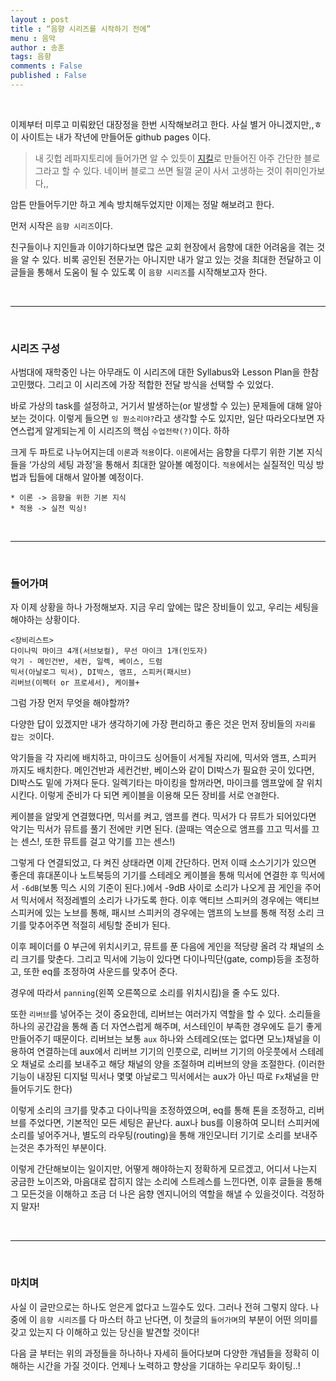 ```yaml
---
layout : post
title : “음향 시리즈를 시작하기 전에”
menu : 음악
author : 송훈
tags: 음향 
comments : False
published : False
---
```


<br>


이제부터 미루고 미뤄왔던 대장정을 한번 시작해보려고 한다.
사실 별거 아니겠지만,,ㅎ 
이 사이트는 내가 작년에 만들어둔 github pages 이다.
> 내 깃헙 레파지토리에 들어가면 알 수 있듯이 [지킬](https://jekyllrb.com)로 만들어진 아주 간단한 블로그라고 할 수 있다. 네이버 블로그 쓰면 될껄 굳이 사서 고생하는 것이 취미인가보다,,

암튼 만들어두기만 하고 계속 방치해두었지만 이제는 정말 해보려고 한다.

먼저 시작은 `음향 시리즈`이다.  

친구들이나 지인들과 이야기하다보면 많은 교회 현장에서 음향에 대한 어려움을 겪는 것을 알 수 있다. 비록 공인된 전문가는 아니지만 내가 알고 있는 것을 최대한 전달하고 이 글들을 통해서 도움이 될 수 있도록 이 `음향 시리즈`를 시작해보고자 한다.

<br>

---

<br>

### 시리즈 구성 

사범대에 재학중인 나는 아무래도 이 시리즈에 대한 Syllabus와 Lesson Plan을 한참 고민했다.
그리고 이 시리즈에 가장 적합한 전달 방식을 선택할 수 있었다.

바로 가상의 task를 설정하고, 거기서 발생하는(or 발생할 수 있는) 문제들에 대해 알아보는 것이다.
이렇게 들으면 `잉 뭔소리야?`라고 생각할 수도 있지만, 일단 따라오다보면 자연스럽게 알게되는게 이 시리즈의 핵심 `수업전략(?)`이다. 하하

크게 두 파트로 나누어지는데 `이론`과 `적용`이다.
`이론`에서는 음향을 다루기 위한 기본 지식들을 ‘가상의 세팅 과정’을 통해서 최대한 알아볼 예정이다.
`적용`에서는 실질적인 믹싱 방법과 팁들에 대해서 알아볼 예정이다.

```
* 이론 -> 음향을 위한 기본 지식
* 적용 -> 실전 믹싱!
```

<br>

---

<br>

### 들어가며 


자 이제 상황을 하나 가정해보자.
지금 우리 앞에는 많은 장비들이 있고,
우리는 세팅을 해야하는 상황이다.
```
<장비리스트>
다이나믹 마이크 4개(서브보컬), 무선 마이크 1개(인도자)
악기 - 메인건반, 세컨, 일렉, 베이스, 드럼
믹서(아날로그 믹서), DI박스, 앰프, 스피커(패시브)
리버브(이펙터 or 프로세서), 케이블+
```

그럼 가장 먼저 무엇을 해야할까?

다양한 답이 있겠지만 내가 생각하기에 가장 편리하고 좋은 것은 먼저 장비들의 `자리를 잡는 것`이다.

악기들을 각 자리에 배치하고, 마이크도 싱어들이 서게될 자리에, 믹서와 앰프, 스피커 까지도 배치한다. 
메인건반과 세컨건반, 베이스와 같이 DI박스가 필요한 곳이 있다면, DI박스도 밑에 가져다 둔다.
일렉기타는 마이킹을 할꺼라면, 마이크를 앰프앞에 잘 위치시킨다.
이렇게 준비가 다 되면 케이블을 이용해 모든 장비를 서로 `연결`한다. 

케이블을 알맞게 연결했다면, 믹서를 켜고, 앰프를 켠다. 
믹서가 다 뮤트가 되어있다면 악기는 믹서가 뮤트를 풀기 전에만 키면 된다. 
(끌때는 역순으로 앰프를 끄고 믹서를 끄는 센스!, 또한 뮤트를 걸고 악기를 끄는 센스!)

그렇게 다 연결되었고, 다 켜진 상태라면 이제 간단하다.
먼저 이때 소스기기가 있으면 좋은데 휴대폰이나 노트북등의 기기를 스테레오 케이블을 통해 믹서에 연결한 후 믹서에서 `-6dB`(보통 믹스 시의 기준이 된다.)에서 -9dB 사이로 소리가 나오게 끔 게인을 주어서 믹서에서 적정레벨의 소리가 나가도록 한다. 이후 액티브 스피커의 경우에는 액티브 스피커에 있는 노브를 통해, 패시브 스피커의 경우에는 앰프의 노브를 통해 적정 소리 크기를 맞추어주면 적절히 세팅할 준비가 된다.

이후 페이더를 0 부근에 위치시키고, 뮤트를 푼 다음에 게인을 적당량 올려 각 채널의 소리 크기를 맞춘다. 그리고 믹서에 기능이 있다면 다이나믹단(gate, comp)등을 조정하고, 또한 eq를 조정하여 사운드를 맞추어 준다.

경우에 따라서 `panning`(왼쪽 오른쪽으로 소리를 위치시킴)을 줄 수도 있다.

또한 `리버브`를 넣어주는 것이 중요한데, 리버브는 여러가지 역할을 할 수 있다. 소리들을 하나의 공간감을 통해 좀 더 자연스럽게 해주며, 서스테인이 부족한 경우에도 듣기 좋게 만들어주기 때문이다.
리버브는 보통 `aux` 하나와 스테레오(또는 없다면 모노)채널을 이용하여 연결하는데 aux에서 리버브 기기의 인풋으로, 리버브 기기의 아웃풋에서 스테레오 채널로 소리를 보내주고 해당 채널의 양을 조절하며 리버브의 양을 조절한다. (이러한 기능이 내장된 디지털 믹서나 몇몇 아날로그 믹서에서는 aux가 아닌 따로 `Fx`채널을 만들어두기도 한다)

이렇게 소리의 크기를 맞추고 다이나믹을 조정하였으며, eq를 통해 톤을 조정하고, 리버브를 주었다면, 기본적인 모든 세팅은 끝난다.
aux나 bus를 이용하여 모니터 스피커에 소리를 넣어주거나, 별도의 라우팅(routing)을 통해 개인모니터 기기로 소리를 보내주는것은 추가적인 부분이다. 


이렇게 간단해보이는 일이지만,
어떻게 해야하는지 정확하게 모르겠고, 어디서 나는지 궁금한 노이즈와, 마음대로 잡히지 않는 소리에 스트레스를 느낀다면,
이후 글들을 통해 그 모든것을 이해하고 조금 더 나은
음향 엔지니어의 역할을 해낼 수 있을것이다.
걱정하지 말자!

<br>

---

<br>

### 마치며

사실 이 글만으로는 하나도 얻은게 없다고 느낄수도 있다. 그러나 전혀 그렇지 않다. 나중에 이 `음향 시리즈`를 다 마스터 하고 난다면, 이 첫글의 `들어가며`의 부분이 어떤 의미를 갖고 있는지 다 이해하고 있는 당신을 발견할 것이다!
 
다음 글 부터는 위의 과정들을 하나하나 자세히 들어다보며 다양한 개념들을 정확히 이해하는 시간을 가질 것이다.
언제나 노력하고 향상을 기대하는 우리모두 화이팅..!

<br>

